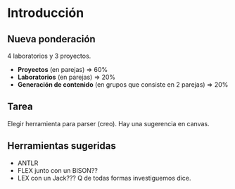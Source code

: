 # Introducción

## Nueva ponderación

4 laboratorios y 3 proyectos. 
- **Proyectos** (en parejas)  $\Rightarrow$ 60%
- **Laboratorios** (en parejas) $\Rightarrow$ 20%
- **Generación de contenido** (en grupos que consiste en 2 parejas) $\Rightarrow$ 20%

## Tarea
Elegir herramienta para parser (creo). Hay una sugerencia en canvas. 

## Herramientas sugeridas
- ANTLR
- FLEX junto con un BISON??
- LEX con un Jack???
Q de todas formas investiguemos dice. 

